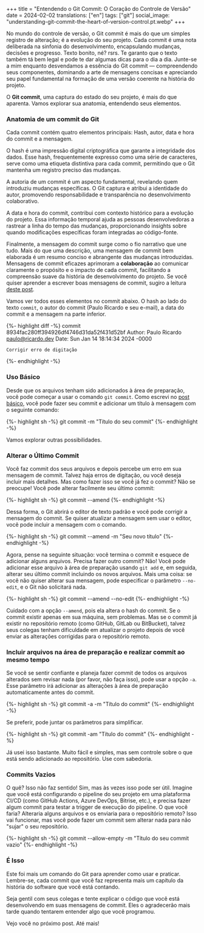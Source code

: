 +++
title = "Entendendo o Git Commit: O Coração do Controle de Versão"
date = 2024-02-02
translations: ["en"]
tags: ["git"]
social_image: "understanding-git-commit-the-heart-of-version-control.pt.webp"
+++

<p class="intro"><span class="dropcap">N</span>o mundo do controle de versão, o Git commit é mais do que um simples registro de alteração; é a evolução do seu projeto. Cada commit é uma nota deliberada na sinfonia do desenvolvimento, encapsulando mudanças, decisões e progresso. Texto bonito, né? rsrs. Te garanto que o texto também tá bem legal e pode te dar algumas dicas para o dia a dia. Junte-se a mim enquanto desvendamos a essência do Git commit — compreendendo seus componentes, dominando a arte de mensagens concisas e apreciando seu papel fundamental na formação de uma versão coerente na história do projeto.</p>

O **Git commit**, uma captura do estado do seu projeto, é mais do que aparenta. Vamos explorar sua anatomia, entendendo seus elementos.

### Anatomia de um commit do Git
Cada commit contém quatro elementos principais: Hash, autor, data e hora do commit e a mensagem.

O hash é uma impressão digital criptográfica que garante a integridade dos dados. Esse hash, frequentemente expresso como uma série de caracteres, serve como uma etiqueta distintiva para cada commit, permitindo que o Git mantenha um registro preciso das mudanças.

A autoria de um commit é um aspecto fundamental, revelando quem introduziu mudanças específicas. O Git captura e atribui a identidade do autor, promovendo responsabilidade e transparência no desenvolvimento colaborativo.

A data e hora do commit, contribui com contexto histórico para a evolução do projeto. Essa informação temporal ajuda as pessoas desenvolvedoras a rastrear a linha do tempo das mudanças, proporcionando insights sobre quando modificações específicas foram integradas ao código-fonte.

Finalmente, a mensagem do commit surge como o fio narrativo que une tudo. Mais do que uma descrição, uma mensagem de commit bem elaborada é um resumo conciso e abrangente das mudanças introduzidas. Mensagens de commit eficazes aprimoram a **colaboração** ao comunicar claramente o propósito e o impacto de cada commit, facilitando a compreensão suave da história de desenvolvimento do projeto. Se você quiser aprender a escrever boas mensagens de commit, sugiro a leitura [deste post][git_commit_post].

Vamos ver todos esses elementos no commit abaixo. O hash ao lado do texto `commit`, o autor do commit (Paulo Ricardo e seu e-mail), a data do commit e a mensagem na parte inferior.

{%- highlight diff -%}
commit 8934fac280ff394926df4746d31da52f431d52bf
Author: Paulo Ricardo <paulo@ricardo.dev>
Date: Sun Jan 14 18:14:34 2024 -0000

    Corrigir erro de digitação

{%- endhighlight -%}

### Uso Básico
Desde que os arquivos tenham sido adicionados à área de preparação, você pode começar a usar o comando `git commit`. Como escrevi no [post básico][git_basics_post], você pode fazer seu commit e adicionar um título à mensagem com o seguinte comando:

{%- highlight sh -%}
git commit -m "Título do seu commit"
{%- endhighlight -%}

Vamos explorar outras possibilidades.

### Alterar o Último Commit
Você faz commit dos seus arquivos e depois percebe um erro em sua mensagem de commit. Talvez haja erros de digitação, ou você deseja incluir mais detalhes. Mas como fazer isso se você já fez o commit? Não se preocupe! Você pode alterar facilmente seu último commit:

{%- highlight sh -%}
git commit --amend
{%- endhighlight -%}

Dessa forma, o Git abrirá o editor de texto padrão e você pode corrigir a mensagem do commit. Se quiser atualizar a mensagem sem usar o editor, você pode incluir a mensagem com o comando.

{%- highlight sh -%}
git commit --amend -m "Seu novo título"
{%- endhighlight -%}

Agora, pense na seguinte situação: você termina o commit e esquece de adicionar alguns arquivos. Precisa fazer outro commit? Não! Você pode adicionar esse arquivo à área de preparação usando `git add` e, em seguida, alterar seu último commit incluindo os novos arquivos. Mais uma coisa: se você não quiser alterar sua mensagem, pode especificar o parâmetro `--no-edit`, e o Git não solicitará nada.

{%- highlight sh -%}
git commit --amend --no-edit
{%- endhighlight -%}

Cuidado com a opção `--amend`, pois ela altera o hash do commit. Se o commit existir apenas em sua máquina, sem problemas. Mas se o commit já existir no repositório remoto (como GitHub, GitLab ou BitBucket), talvez seus colegas tenham dificuldade em atualizar o projeto depois de você enviar as alterações corrigidas para o repositório remoto.

### Incluir arquivos na área de preparação e realizar commit ao mesmo tempo
Se você se sentir confiante e planeja fazer commit de todos os arquivos alterados sem revisar nada (por favor, não faça isso), pode usar a opção `-a`. Esse parâmetro irá adicionar as alterações à área de preparação automaticamente antes do commit.

{%- highlight sh -%}
git commit -a -m "Título do commit"
{%- endhighlight -%}

Se preferir, pode juntar os parâmetros para simplificar.

{%- highlight sh -%}
git commit -am "Título do commit"
{%- endhighlight -%}

Já usei isso bastante. Muito fácil e simples, mas sem controle sobre o que está sendo adicionado ao repositório. Use com sabedoria.

### Commits Vazios
O quê? Isso não faz sentido! Sim, mas às vezes isso pode ser útil. Imagine que você está configurando o pipeline do seu projeto em uma plataforma CI/CD (como GitHub Actions, Azure DevOps, Bitrise, etc.), e precisa fazer algum commit para testar a trigger de execução do pipeline. O que você faria? Alteraria alguns arquivos e os enviaria para o repositório remoto? Isso vai funcionar, mas você pode fazer um commit sem alterar nada para não "sujar" o seu repositório.

{%- highlight sh -%}
git commit --allow-empty -m "Título do seu commit vazio"
{%- endhighlight -%}

### É Isso
Este foi mais um comando do Git para aprender como usar e praticar. Lembre-se, cada commit que você faz representa mais um capítulo da história do software que você está contando. 

Seja gentil com seus colegas e tente explicar o código que você está desenvolvendo em suas mensagens de commit. Eles o agradecerão mais tarde quando tentarem entender algo que você programou.

Vejo você no próximo post. Até mais!

[git_basics_post]: /git-basics-an-in-depth-look-at-essential-commands/#git-commit
[git_commit_post]:  https://cbea.ms/git-commit/
